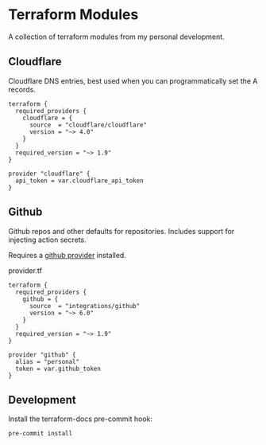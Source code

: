 # Terraform Modules

A collection of terraform modules from my personal development.

## Cloudflare

Cloudflare DNS entries, best used when you can programmatically set the A records.

```
terraform {
  required_providers {
    cloudflare = {
      source  = "cloudflare/cloudflare"
      version = "~> 4.0"
    }
  }
  required_version = "~> 1.9"
}
```

```
provider "cloudflare" {
  api_token = var.cloudflare_api_token
}
```

## Github

Github repos and other defaults for repositories. Includes support for injecting action secrets.

Requires a [github provider](https://registry.terraform.io/providers/integrations/github/6.6.0) installed.

provider.tf
```
terraform {
  required_providers {
    github = {
      source  = "integrations/github"
      version = "~> 6.0"
    }
  }
  required_version = "~> 1.9"
}

provider "github" {
  alias = "personal"
  token = var.github_token
}
```

## Development

Install the terraform-docs pre-commit hook:

```
pre-commit install
```